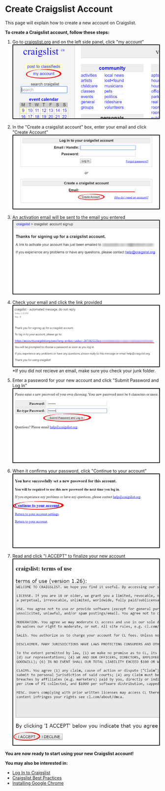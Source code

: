 # Create Craigslist Account
This page will explain how to create a new account on Craigslist.

**To create a Craigslist account, follow these steps:**
1. Go to [craigslist.org](craigslist.org) and on the left side panel, click "my account"
![](newaccount1.jpg)

2. In the "Create a craigslist account" box, enter your email and click "Create Account"
![](newaccount2.jpg)

3. An activation email will be sent to the email you entered
![](newaccount3.jpg)

4. Check your email and click the link provided
![](newaccount4.jpg)<br>
*If you did not recieve an email, make sure you check your junk folder.

5. Enter a password for your new account and click "Submit Password and Log In"
![](newaccount5.jpg)

6. When it confirms your password, click "Continue to your account"
![](newaccount6.jpg)

7. Read and click "I ACCEPT" to finalize your new account
![](newaccount7.jpg)

**You are now ready to start using your new Craigslist account!**

**You may also be interested in:**
- [Log In to Craigslist](http://docs.rooof.com/loginto_craigslist_md.html)
- [Craigslist Best Practices](http://docs.rooof.com/craigslistbest_practices_md.html)
- [Installing Google Chrome](http://docs.rooof.com/installing_google_chrome.html)